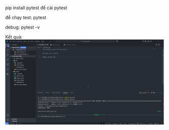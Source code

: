 pip install pytest để cài pytest

để chạy test: pytest

debug: pytest -v

Kết quả:
![alt text](image.png)